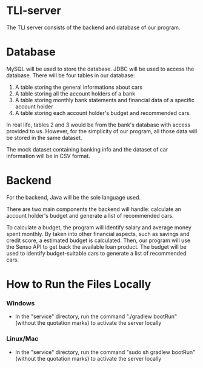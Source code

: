 # TLI-server

The TLI server consists of the backend and database of our program. 

# Database
MySQL will be used to store the database. JDBC will be used to access the database. There will be four tables in our database:
1. A table storing the general informations about cars
2. A table storing all the account holders of a bank
3. A table storing monthly bank statements and financial data of a specific account holder
4. A table storing each account holder's budget and recommended cars. 

In real life, tables 2 and 3 would be from the bank's database with access provided to us. However, for the simplicity of our program, all those data will be stored in the same dataset. 

The mock dataset containing banking info and the dataset of car information will be in CSV format. 

# Backend

For the backend, Java will be the sole language used. 

There are two main components the backend will handle: calculate an account holder's budget and generate a list of recommended cars. 

To calculate a budget, the program will identify salary and average money spent monthly. By taken into other financial aspects, such as savings and credit score, a estimated budget is calculated. Then, our program will use the Senso API to get back the available loan product. The budget will be used to identify budget-suitable cars to generate a list of recommended cars. 

# How to Run the Files Locally

### Windows
- In the "service" directory, run the command "./gradlew bootRun" (without the quotation marks) to activate the server locally

### Linux/Mac
- In the "service" directory, run the command "sudo sh gradlew bootRun" (without the quotation marks) to activate the server locally
